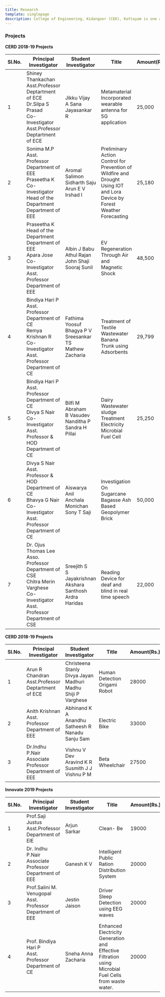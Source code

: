 ```yaml
---
title: Research
template: singlepage
description: College of Engineering, Kidangoor (CEK), Kottayam is one among the premier institutions in the state. The college is governed by the Co-operative Academy of Professional Education established by the Government of Kerala. The admissions are based on the rank obtained by the students in the State Entrance examinations and functioning of the college is according to the rules and regulations formulated by the Government of Kerala.
---
```


<h3>Projects</h3>

**CERD 2018-19 Projects**

| Sl.No. | Principal Investigator                                | Student Investigator                                         | Title                         | Amount(Rs.) |
|--------|------------------------------------------------------------|--------------------------------------------------------------|----------------------------------|-------------|
| 1   | Shiney Thankachan  <br> Asst.Professor <br> Deptartment of ECE <br> Dr.Silpa S Prasad <br>Co-Investigator <br> Asst.Professor <br> Deptartment of ECE       | Jikku Vijay <br> A Sana  <br> Jayasankar R  | Metamaterial Incorporated wearable antenna for 5G application | 25,000       |
| 2   | Sonima M.P  <br> Asst. Professor <br> Department of EEE  <br>Praseetha K<br> Co-Investigator <br>  Head of the Department <br> Department of EEE    |   Aromal Salimon <br> Sidharth Saju <br>Arun E V <br>Irshad I       | Preliminary Action Control for Prevention of Wildfire and Drought Using IOT and Lora Device by Forest Weather Forecasting               | 25,180       |
| 3   | Praseetha K   <br> Head of the Department <br> Department of EEE <br> Apara Jose <br> Co-Investigator <br> Asst. Professor <br> Department of EEE | Albin J Babu <br> Athul Rajan<br> John Shaji <br> Sooraj Sunil     | EV Regeneration Through Air and Magnetic Shock              | 48,500       |
| 4   | Bindiya Hari P   <br> Asst. Professor <br> Department of CE <br> Remya Krishnan R <br> Co-Investigator <br> Asst. Professor <br> Department of CE| Fathima Yoosuf  <br> Bhagya P V <br> Sreesankar TS  <br>  Mathew Zacharia     | Treatment of Textile Wastewater Banana Trunk using Adsorbents              | 29,799       |
| 5   | Bindiya Hari P   <br> Asst. Professor <br> Department of CE <br> Divya S Nair <br> Co-Investigator <br> Asst. Professor & HOD <br> Department of CE| Bilfi M Abraham  <br> B Vasudev <br> Nanditha P  <br> Sandra H Pillai    | Dairy Wastewater sludge Treatment Electricity Microbial Fuel Cell              | 25,250       |
| 6   | Divya S Nair   <br> Asst. Professor & HOD <br> Department of CE <br> Bhavya G Nair <br> Co-Investigator <br> Asst. Professor <br> Department of CE| Aiswarya Anil   <br> Anchala Monichan <br> Sony T Saji     | Investigation On Sugarcane Bagasse Ash Based Geopolymer Brick              | 50,000       |
| 7  | Dr. Ojus Thomas Lee   <br> Asso. Professor  <br> Department of CSE <br> Chitra Merin Varghese  <br> Co-Investigator <br> Asst. Professor <br> Department of CSE| Sreejith S    <br> S Jayakrishnan  <br> Akshara Santhosh  <br>Ardra Haridas     |Reading Device for deaf and blind in real time speech            | 22,000       |




**CERD 2018-19 Projects**

| Sl.No. | Principal Investigator                                | Student Investigator                                         | Title                         | Amount(Rs.) |
|--------|-------------------------------------------------------|--------------------------------------------------------------|-------------------------------|-------------|
| 1      | Arun R Chandran <br> Asst.Professor <br> Deptartment of ECE     | Christeena Stanly <br> Divya Jayan <br> Madhuri Madhu <br> Shiji P Varghese | Human Detection Origami Robot | 28000       |
| 2      | Anith Krishnan <br> Asst. Professor <br> Department of EEE      | Abhinand K A <br> Anandhu Satheesh R <br> Nanadu Sanju Sam             | Electric Bike                 | 33000       |
| 3      | Dr.Indhu P.Nair <br> Associate Professor <br> Department of EEE | Vishnu V Dev <br> Aravind K R <br> Susmith J J <br> Vishnu P M              | Beta Wheelchair               | 27500       |

**Innovate 2019 Projects**

| Sl.No. | Principal Investigator | Student Investigator | Title | Amount(Rs.) |
|--------|--------------------------------------------------------------|----------------------|-------------------------------------------------------------------------------------------------------|-------------|
| 1 | Prof.Saji Justus <br> Asst.Professor <br> Department of EIE | Arjun Sarkar | Clean- Be | 19000 |
| 2 | Dr. Indhu P.Nair <br> Associate Professor <br> Department of EEE | Ganesh K V | Intelligent Public Ration Distribution System | 20000 |
| 3 | Prof.Salini M. Venugopal <br> Asst. Professor <br> Department of EEE | Jestin Jaison | Driver Sleep Detection using EEG waves | 20000 |
| 4 | Prof. Bindiya Hari P <br> Asst. Professor <br> Department of CE | Sneha Anna Zacharia | Enhanced Electricity Generation and Effective Filtration using Microbial Fuel Cells from waste water. | 20000 |
